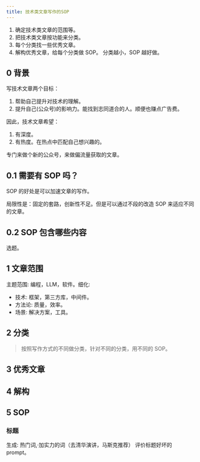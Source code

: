 ```yaml
---
title: 技术类文章写作的SOP
---
```


1. 确定技术类文章的范围等。
2. 把技术类文章按功能来分类。
3. 每个分类找一些优秀文章。
4. 解构优秀文章，给每个分类做 SOP。 分类越小，SOP 越好做。

## 0 背景
写技术文章两个目标：
1. 帮助自己提升对技术的理解。
2. 提升自己(公众号)的影响力。能找到志同道合的人。顺便也赚点广告费。

因此，技术文章希望：
1. 有深度。
2. 有热度。在热点中匹配自己想兴趣的。

专门来做个新的公众号，来做偏流量获取的文章。

## 0.1 需要有 SOP 吗？
SOP 的好处是可以加速文章的写作。

局限性是：固定的套路，创新性不足。但是可以通过不段的改造 SOP 来适应不同的文章。

## 0.2 SOP 包含哪些内容
选题。

## 1 文章范围
主题范围: 编程，LLM，软件。细化:  
* 技术: 框架，第三方库，中间件。
* 方法论: 质量，效率。
* 场景: 解决方案，工具。

## 2 分类
> 按照写作方式的不同做分类，针对不同的分类，用不同的 SOP。


## 3 优秀文章

## 4 解构

## 5 SOP
### 标题
生成: 热门词,·加实力的词（去清华演讲，马斯克推荐）
评价标题好坏的 prompt。

